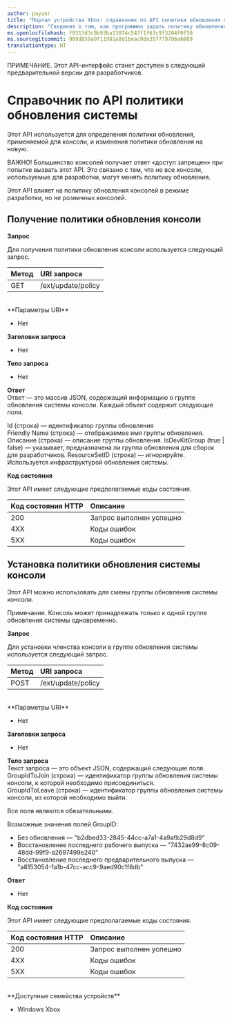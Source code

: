```yaml
---
author: payzer
title: "Портал устройства Xbox: справочник по API политики обновления пакета средств разработки"
description: "Сведения о том, как программно задать политику обновления для консоли."
ms.openlocfilehash: f9313d3c8b93ba13074c547f1f63c9f3204f0f58
ms.sourcegitcommit: 909d859a0f11981a8d1beac0da35f779786a6889
translationtype: HT
---
```

ПРИМЕЧАНИЕ. Этот API-интерфейс станет доступен в следующей предварительной версии для разработчиков.

# <a name="system-update-policy-api-reference"></a>Справочник по API политики обновления системы   
Этот API используется для определения политики обновления, применяемой для консоли, и изменения политики обновления на новую.

ВАЖНО! Большинство консолей получает ответ «доступ запрещен» при попытке вызвать этот API. Это связано с тем, что не все консоли, используемые для разработки, могут менять политику обновления.

Этот API влияет на политику обновления консолей в режиме разработки, но не розничных консолей.

## <a name="get-the-console-update-policy"></a>Получение политики обновления консоли

**Запрос**

Для получения политики обновления консоли используется следующий запрос.

Метод      | URI запроса
:------     | :-----
GET | /ext/update/policy
<br />
**Параметры URI**

- Нет

**Заголовки запроса**

- Нет

**Тело запроса**

- Нет

**Ответ**   
Ответ — это массив JSON, содержащий информацию о группе обновления системы консоли. Каждый объект содержит следующие поля.   

Id (строка) — идентификатор группы обновления   
Friendly Name (строка) — отображаемое имя группы обновления.   
Описание (строка) — описание группы обновления.
IsDevKitGroup (true | false) — указывает, предназначена ли группа обновления для сборок для разработчиков.
ResourceSetID (строка) — игнорируйте. Используется инфраструктурой обновления системы.

**Код состояния**

Этот API имеет следующие предполагаемые коды состояния.

Код состояния HTTP      | Описание
:------     | :-----
200 | Запрос выполнен успешно
4XX | Коды ошибок
5XX | Коды ошибок

## <a name="set-a-consoles-system-update-policy"></a>Установка политики обновления системы консоли
Этот API можно использовать для смены группы обновления системы консоли.

Примечание. Консоль может принадлежать только к одной группе обновления системы одновременно.

**Запрос**

Для установки членства консоли в группе обновления системы используется следующий запрос.

Метод      | URI запроса
:------     | :-----
POST | /ext/update/policy
<br />
**Параметры URI**

- Нет

**Заголовки запроса**

- Нет

**Тело запроса**   
Текст запроса — это объект JSON, содержащий следующие поля.   
GroupIdToJoin (строка) — идентификатор группы обновления системы консоли, к которой необходимо присоединиться.  
GroupIdToLeave (строка) — идентификатор группы обновления системы консоли, из которой необходимо выйти.

Все поля являются обязательными.

Возможные значения полей GroupID:   
* Без обновления — "b2dbed33-2845-44cc-a7a1-4a9afb29d8d9"   
* Восстановление последнего рабочего выпуска — "7432ae99-8c09-48dd-99f9-a2697499e240"   
* Восстановление последнего предварительного выпуска — "a8153054-1a1b-47cc-acc9-9aed90c1f8db"    

**Ответ**   

- Нет

**Код состояния**

Этот API имеет следующие предполагаемые коды состояния.

Код состояния HTTP      | Описание
:------     | :-----
200 | Запрос выполнен успешно
4XX | Коды ошибок
5XX | Коды ошибок

<br />
**Доступные семейства устройств**

* Windows Xbox

